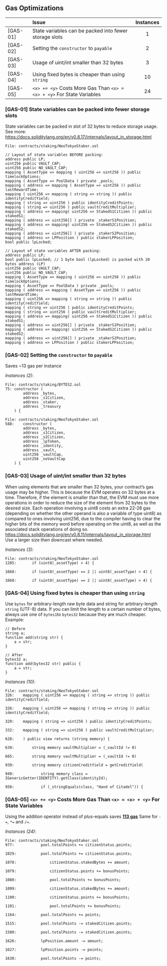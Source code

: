 ## Gas Optimizations
| |Issue|Instances|
|-|:-|:-:|
| [GAS-01] | State variables can be packed into fewer storage slots | 1 | 
| [GAS-02] | Setting the `constructor` to `payable` | 2 | 
| [GAS-03] | Usage of uint/int smaller than 32 bytes | 3 | 
| [GAS-04] | Using fixed bytes is cheaper than using `string` | 10 | 
| [GAS-05] | `<x> += <y>` Costs More Gas Than `<x> = <x> + <y>` For State Variables | 24 | 

### [GAS-01] State variables can be packed into fewer storage slots
State variables can be packed in slot of 32 bytes to reduce storage usage.
See more: https://docs.soliditylang.org/en/v0.8.17/internals/layout_in_storage.html

```Solidity
File: contracts/staking/NeoTokyoStaker.sol

// Layout of state variables BEFORE packing:
address public LP;
uint256 public VAULT_CAP;
uint256 public NO_VAULT_CAP;
mapping ( AssetType => mapping ( uint256 => uint256 )) public	timelockOptions; 
mapping ( AssetType => PoolData ) private _pools;
mapping ( address => mapping ( AssetType => uint256 )) public lastRewardTime;
mapping ( uint256 => mapping ( string => string )) public identityCreditYield; 
mapping ( string => uint256 ) public identityCreditPoints;
mapping ( string => uint256 ) public vaultCreditMultiplier;
mapping ( address => mapping( uint256 => StakedS1Citizen )) public stakedS1;
mapping ( address => uint256[] ) private _stakerS1Position;
mapping ( address => mapping( uint256 => StakedS2Citizen )) public stakedS2;
mapping ( address => uint256[] ) private _stakerS2Position;
mapping ( address => LPPosition ) public stakerLPPosition;
bool public lpLocked;

// Layout of state variables AFTER packing:
address public LP;
bool public lpLocked; // 1 byte bool (lpLocked) is packed with 20 bytes address (LP)
uint256 public VAULT_CAP;
uint256 public NO_VAULT_CAP;
mapping ( AssetType => mapping ( uint256 => uint256 )) public	timelockOptions; 
mapping ( AssetType => PoolData ) private _pools;
mapping ( address => mapping ( AssetType => uint256 )) public lastRewardTime;
mapping ( uint256 => mapping ( string => string )) public identityCreditYield; 
mapping ( string => uint256 ) public identityCreditPoints;
mapping ( string => uint256 ) public vaultCreditMultiplier;
mapping ( address => mapping( uint256 => StakedS1Citizen )) public stakedS1;
mapping ( address => uint256[] ) private _stakerS1Position;
mapping ( address => mapping( uint256 => StakedS2Citizen )) public stakedS2;
mapping ( address => uint256[] ) private _stakerS2Position;
mapping ( address => LPPosition ) public stakerLPPosition;

```

### [GAS-02] Setting the `constructor` to `payable`
Saves ~13 gas per instance

*Instances (2)*:
```solidity
File: contracts/staking/BYTES2.sol
75:	constructor (
		address _bytes,
		address _s1Citizen,
		address _staker,
		address _treasury
	) {

```

```solidity
File: contracts/staking/NeoTokyoStaker.sol
588:	constructor (
		address _bytes,
		address _s1Citizen,
		address _s2Citizen,
		address _lpToken,
		address _identity,
		address _vault,
		uint256 _vaultCap,
		uint256 _noVaultCap
	) {

```

### [GAS-03] Usage of uint/int smaller than 32 bytes
When using elements that are smaller than 32 bytes, your contract’s gas usage may be higher. This is because the EVM operates on 32 bytes at a time. Therefore, if the element is smaller than that, the EVM must use more operations in order to reduce the size of the element from 32 bytes to the desired size. Each operation involving a uint8 costs an extra 22-28 gas (depending on whether the other operand is also a variable of type uint8) as compared to ones involving uint256, due to the compiler having to clear the higher bits of the memory word before operating on the uint8, as well as the associated stack operations of doing so. https://docs.soliditylang.org/en/v0.8.11/internals/layout_in_storage.html<br>Use a larger size then downcast where needed.

*Instances (3)*:
```solidity
File: contracts/staking/NeoTokyoStaker.sol
1205:		if (uint8(_assetType) > 4) {

1668:		if (uint8(_assetType) == 2 || uint8(_assetType) > 4) {

1668:		if (uint8(_assetType) == 2 || uint8(_assetType) > 4) {

```

### [GAS-04] Using fixed bytes is cheaper than using `string`
Use `bytes` for arbitrary-length raw byte data and string for arbitrary-length `string` (UTF-8) data. If you can limit the length to a certain number of bytes, always use one of `bytes1`to `bytes32` because they are much cheaper. Example:
```solidity
// Before
string a;
function add(string str) {
	a = str;
}

// After
bytes32 a;
function add(bytes32 str) public {
	a = str;
}
```

*Instances (10)*:
```solidity
File: contracts/staking/NeoTokyoStaker.sol
326:	mapping ( uint256 => mapping ( string => string )) public identityCreditYield;

326:	mapping ( uint256 => mapping ( string => string )) public identityCreditYield;

329:	mapping ( string => uint256 ) public identityCreditPoints;

332:	mapping ( string => uint256 ) public vaultCreditMultiplier;

628:	) public view returns (string memory) {

639:		string memory vaultMultiplier = (_vaultId != 0)

665:		string memory vaultMultiplier = (_vaultId != 0)

939:		string memory citizenCreditYield = getCreditYield(

949:			string memory class = IGenericGetter(IDENTITY).getClass(identityId);

950:			if (_stringEquals(class, "Hand of Citadel")) {

```

### [GAS-05] `<x> += <y>` Costs More Gas Than `<x> = <x> + <y>` For State Variables
Using the addition operator instead of plus-equals saves **[113 gas](https://gist.github.com/MiniGlome/f462d69a30f68c89175b0ce24ce37cae)**
Same for `-=`, `*=` and `/=`.

*Instances (24)*:
```solidity
File: contracts/staking/NeoTokyoStaker.sol
977:			pool.totalPoints += citizenStatus.points;

1029:			pool.totalPoints += citizenStatus.points;

1078:				citizenStatus.stakedBytes += amount;

1079:				citizenStatus.points += bonusPoints;

1080:				pool.totalPoints += bonusPoints;

1099:				citizenStatus.stakedBytes += amount;

1100:				citizenStatus.points += bonusPoints;

1101:				pool.totalPoints += bonusPoints;

1164:			pool.totalPoints += points;

1515:			pool.totalPoints -= stakedCitizen.points;

1580:			pool.totalPoints -= stakedCitizen.points;

1626:			lpPosition.amount -= amount;

1627:			lpPosition.points -= points;

1630:			pool.totalPoints -= points;

```

